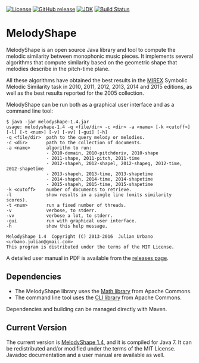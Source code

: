 [![License](https://img.shields.io/badge/license-MIT-blue.svg)](https://github.com/julian-urbano/MelodyShape/blob/master/LICENSE)
[![GitHub release](https://img.shields.io/github/release/julian-urbano/MelodyShape.svg)](https://github.com/julian-urbano/MelodyShape/releases/latest)
[![JDK](https://img.shields.io/badge/JDK-1.7-blue.svg)]()
[![Build Status](https://travis-ci.org/julian-urbano/MelodyShape.png)](https://travis-ci.org/julian-urbano/MelodyShape)

MelodyShape
===========

MelodyShape is an open source Java library and tool to compute the melodic similarity between monophonic music pieces. It implements several algorithms that compute similarity based on the geometric shape that melodies describe in the pitch-time plane.

All these algorithms have obtained the best results in the [MIREX](http://music-ir.org/mirex/wiki/MIREX_HOME) Symbolic Melodic Similarity task in 2010, 2011, 2012, 2013, 2014 and 2015 editions, as well as the best results reported for the 2005 collection.

MelodyShape can be run both as a graphical user interface and as a command line tool:

	$ java -jar melodyshape-1.4.jar
	usage: melodyshape-1.4 -q <file/dir> -c <dir> -a <name> [-k <cutoff>] [-l] [-t <num>] [-v] [-vv] [-gui] [-h]
	-q <file/dir>  path to the query melody or melodies.
	-c <dir>       path to the collection of documents.
	-a <name>      algorithm to run:
	               - 2010-domain, 2010-pitchderiv, 2010-shape
	               - 2011-shape, 2011-pitch, 2011-time
	               - 2012-shapeh, 2012-shapel, 2012-shapeg, 2012-time, 2012-shapetime
	               - 2013-shapeh, 2013-time, 2013-shapetime
	               - 2014-shapeh, 2014-time, 2014-shapetime
	               - 2015-shapeh, 2015-time, 2015-shapetime
	-k <cutoff>    number of documents to retrieve.
	-l             show results in a single line (omits similarity scores).
	-t <num>       run a fixed number of threads.
	-v             verbose, to stderr.
	-vv            verbose a lot, to stderr.
	-gui           run with graphical user interface.
	-h             show this help message.
	
	MelodyShape 1.4  Copyright (C) 2013-2016  Julian Urbano <urbano.julian@gmail.com>
	This program is distributed under the terms of the MIT License.

A detailed user manual in PDF is available from the [releases page](https://github.com/julian-urbano/MelodyShape/releases).

Dependencies
------------

* The MelodyShape library uses the [Math library](http://commons.apache.org/proper/commons-math/) from Apache Commons.
* The command line tool uses the [CLI library](http://commons.apache.org/proper/commons-cli/) from Apache Commons.

Dependencies and building can be managed directly with Maven.

Current Version
---------------

The current version is [MelodyShape 1.4](https://github.com/julian-urbano/MelodyShape/releases/tag/v1.4), and it is compiled for Java 7. It can be redistributed and/or modified under the terms of the MIT License. Javadoc documentation and a user manual are available as well.
